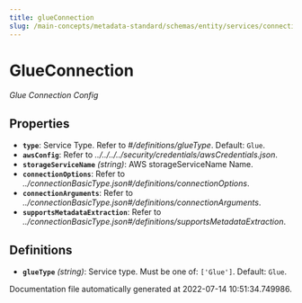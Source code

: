 ```yaml
---
title: glueConnection
slug: /main-concepts/metadata-standard/schemas/entity/services/connections/database/glueconnection
---
```


# GlueConnection

*Glue Connection Config*

## Properties

- **`type`**: Service Type. Refer to *#/definitions/glueType*. Default: `Glue`.
- **`awsConfig`**: Refer to *../../../../security/credentials/awsCredentials.json*.
- **`storageServiceName`** *(string)*: AWS storageServiceName Name.
- **`connectionOptions`**: Refer to *../connectionBasicType.json#/definitions/connectionOptions*.
- **`connectionArguments`**: Refer to *../connectionBasicType.json#/definitions/connectionArguments*.
- **`supportsMetadataExtraction`**: Refer to *../connectionBasicType.json#/definitions/supportsMetadataExtraction*.
## Definitions

- **`glueType`** *(string)*: Service type. Must be one of: `['Glue']`. Default: `Glue`.


Documentation file automatically generated at 2022-07-14 10:51:34.749986.
